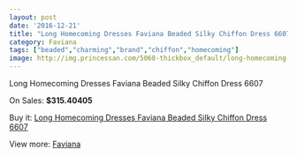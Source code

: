 ```yaml
---
layout: post
date: '2016-12-21'
title: "Long Homecoming Dresses Faviana Beaded Silky Chiffon Dress 6607"
category: Faviana
tags: ["beaded","charming","brand","chiffon","homecoming"]
image: http://img.princessan.com/5068-thickbox_default/long-homecoming-dresses-faviana-beaded-silky-chiffon-dress-6607.jpg
---
```

Long Homecoming Dresses Faviana Beaded Silky Chiffon Dress 6607

On Sales: **$315.40405**
<a href="https://www.princessan.com/en/faviana/2357-long-homecoming-dresses-faviana-beaded-silky-chiffon-dress-6607.html"><amp-img layout="responsive" width="600" height="600" src="//img.princessan.com/5068-thickbox_default/long-homecoming-dresses-faviana-beaded-silky-chiffon-dress-6607.jpg" alt="Long Homecoming Dresses Faviana Beaded Silky Chiffon Dress 6607 0" /></a>

Buy it: [Long Homecoming Dresses Faviana Beaded Silky Chiffon Dress 6607](https://www.princessan.com/en/faviana/2357-long-homecoming-dresses-faviana-beaded-silky-chiffon-dress-6607.html "Long Homecoming Dresses Faviana Beaded Silky Chiffon Dress 6607")

View more: [Faviana](https://www.princessan.com/en/19-faviana "Faviana")